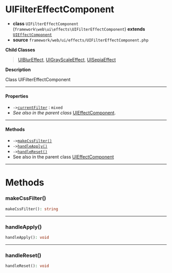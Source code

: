 # UIFilterEffectComponent

- **class** `UIFilterEffectComponent` (`framework\web\ui\effects\UIFilterEffectComponent`) **extends** [`UIEffectComponent`](https://github.com/jphp-group/wizard-framework/blob/master/wizard-web-ui/api-docs/classes/framework/web/ui/effects/UIEffectComponent.md)
- **source** `framework/web/ui/effects/UIFilterEffectComponent.php`

**Child Classes**

> [UIBlurEffect](https://github.com/jphp-group/wizard-framework/blob/master/wizard-web-ui/api-docs/classes/framework/web/ui/effects/UIBlurEffect.md), [UIGrayScaleEffect](https://github.com/jphp-group/wizard-framework/blob/master/wizard-web-ui/api-docs/classes/framework/web/ui/effects/UIGrayScaleEffect.md), [UISepiaEffect](https://github.com/jphp-group/wizard-framework/blob/master/wizard-web-ui/api-docs/classes/framework/web/ui/effects/UISepiaEffect.md)

**Description**

Class UIFilterEffectComponent

---

#### Properties

- `->`[`currentFilter`](#prop-currentfilter) : `mixed`
- *See also in the parent class* [UIEffectComponent](https://github.com/jphp-group/wizard-framework/blob/master/wizard-web-ui/api-docs/classes/framework/web/ui/effects/UIEffectComponent.md).

---

#### Methods

- `->`[`makeCssFilter()`](#method-makecssfilter)
- `->`[`handleApply()`](#method-handleapply)
- `->`[`handleReset()`](#method-handlereset)
- See also in the parent class [UIEffectComponent](https://github.com/jphp-group/wizard-framework/blob/master/wizard-web-ui/api-docs/classes/framework/web/ui/effects/UIEffectComponent.md)

---
# Methods

<a name="method-makecssfilter"></a>

### makeCssFilter()
```php
makeCssFilter(): string
```

---

<a name="method-handleapply"></a>

### handleApply()
```php
handleApply(): void
```

---

<a name="method-handlereset"></a>

### handleReset()
```php
handleReset(): void
```